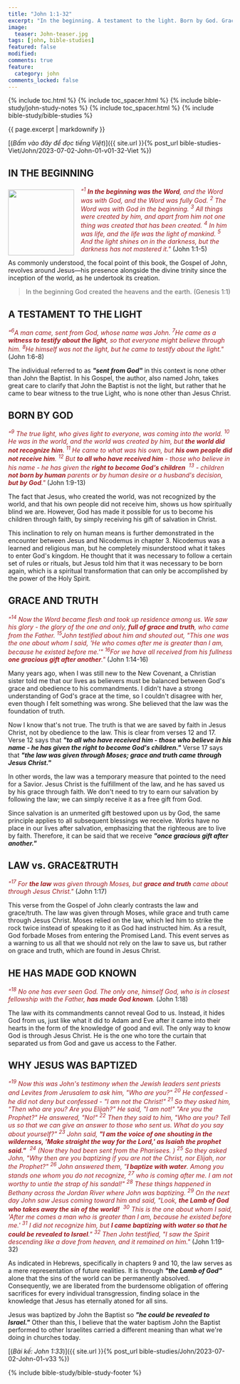 ```yaml
---
title: "John 1:1-32"
excerpt: "In the beginning. A testament to the light. Born by God. Grace and truth. Law vs grace&truth. He has made God known. Why Jesus was baptized."
image:
  teaser: John-teaser.jpg
tags: [john, bible-studies]
featured: false
modified:
comments: true
feature:
  category: john
comments_locked: false
---
```


{% include toc.html %}
{% include toc_spacer.html %}
{% include bible-study/john-study-notes %}
{% include toc_spacer.html %}
{% include bible-study/bible-studies %}

{{ page.excerpt | markdownify }}

[(<em>Bấm vào đây để đọc tiếng Việt</em>)]({{ site.url }}{% post_url bible-studies-Viet/John/2023-07-02-John-01-v01-32-Viet %})

## IN THE BEGINNING

<div>
<p>
<img alt src="{{ site.url }}/assets/images/John-teaser.jpg" style="border: 0px none; margin: 7px 15px 0px 0px; max-width: 100%; height: 148px; padding: 0px; float: left;">
    <span style="color: rgb(159, 29, 33);"><i>"<sup>1</sup> <strong>In the beginning was the Word</strong>, and the Word was with God, and the Word was fully God.  <sup>2</sup> The Word was with God in the beginning.  <sup>3</sup> All things were created by him, and apart from him not one thing was created that has been created.  <sup>4</sup> In him was life, and the life was the light of mankind.  <sup>5</sup> And the light shines on in the darkness, but the darkness has not mastered it."</i></span> (John 1:1-5)</p>
</div>

As commonly understood, the focal point of this book, the Gospel of John, revolves around Jesus—his presence alongside the divine trinity since the inception of the world, as he undertook its creation.

> In the beginning God created the heavens and the earth. (Genesis 1:1)

## A TESTAMENT TO THE LIGHT

<span style="color: rgb(159, 29, 33);">
<i>"<sup>6</sup>A man came, sent from God, whose name was John.  <sup>7</sup>He came as a <strong>witness to testify about the light</strong>, so that everyone might believe through him.  <sup>8</sup>He himself was not the light, but he came to testify about the light."</i></span> (John 1:6-8)

The individual referred to as ***"sent from God"*** in this context is none other than John the Baptist. In his Gospel, the author, also named John, takes great care to clarify that John the Baptist is not the light, but rather that he came to bear witness to the true Light, who is none other than Jesus Christ.

## BORN BY GOD

<span style="color: rgb(159, 29, 33);">
<i>"<sup>9</sup> The true light, who gives light to everyone, was coming into the world.  <sup>10</sup> He was in the world, and the world was created by him, but <strong>the world did not recognize him</strong>.  <sup>11</sup> He came to what was his own, but <strong>his own people did not receive him</strong>.  <sup>12</sup> But <strong>to all who have received him</strong> - those who believe in his name - he has given the <strong>right to become God's children</strong>  <sup>13</sup> - children <strong>not born by human</strong> parents or by human desire or a husband's decision, <strong>but by God</strong>."</i></span> (John 1:9-13)

The fact that Jesus, who created the world, was not recognized by the world, and that his own people did not receive him, shows us how spiritually blind we are. However, God has made it possible for us to become his children through faith, by simply receiving his gift of salvation in Christ.

This inclination to rely on human means is further demonstrated in the encounter between Jesus and Nicodemus in chapter 3. Nicodemus was a learned and religious man, but he completely misunderstood what it takes to enter God's kingdom. He thought that it was necessary to follow a certain set of rules or rituals, but Jesus told him that it was necessary to be born again, which is a spiritual transformation that can only be accomplished by the power of the Holy Spirit.

## GRACE AND TRUTH

<span style="color: rgb(159, 29, 33);">
<i>"<sup>14</sup> Now the Word became flesh and took up residence among us. We saw his glory - the glory of the one and only, <strong>full of grace and truth</strong>, who came from the Father. <sup>15</sup>John testified about him and shouted out, "This one was the one about whom I said, 'He who comes after me is greater than I am, because he existed before me.'" <sup>16</sup>For we have all received from his fullness <strong>one gracious gift after another</strong>."</i></span> (John 1:14-16)

Many years ago, when I was still new to the New Covenant, a Christian sister told me that our lives as believers must be balanced between God's grace and obedience to his commandments. I didn't have a strong understanding of God's grace at the time, so I couldn't disagree with her, even though I felt something was wrong. She believed that the law was the foundation of truth.

Now I know that's not true. The truth is that we are saved by faith in Jesus Christ, not by obedience to the law. This is clear from verses 12 and 17. Verse 12 says that ***"to all who have received him - those who believe in his name - he has given the right to become God's children."*** Verse 17 says that ***"the law was given through Moses; grace and truth came through Jesus Christ."***

In other words, the law was a temporary measure that pointed to the need for a Savior. Jesus Christ is the fulfillment of the law, and he has saved us by his grace through faith. We don't need to try to earn our salvation by following the law; we can simply receive it as a free gift from God.

Since salvation is an unmerited gift bestowed upon us by God, the same principle applies to all subsequent blessings we receive. Works have no place in our lives after salvation, emphasizing that the righteous are to live by faith. Therefore, it can be said that we receive ***"once gracious gift after another."***

## LAW vs. GRACE&TRUTH

<span style="color: rgb(159, 29, 33);">
<i>"<sup>17</sup> For <strong>the law</strong> was given through Moses, but <strong>grace and truth</strong> came about through Jesus Christ."</i></span> (John 1:17)

This verse from the Gospel of John clearly contrasts the law and grace/truth. The law was given through Moses, while grace and truth came through Jesus Christ. Moses relied on the law, which led him to strike the rock twice instead of speaking to it as God had instructed him. As a result, God forbade Moses from entering the Promised Land. This event serves as a warning to us all that we should not rely on the law to save us, but rather on grace and truth, which are found in Jesus Christ.

## HE HAS MADE GOD KNOWN

<span style="color: rgb(159, 29, 33);">
<i>"<sup>18</sup> No one has ever seen God. The only one, himself God, who is in closest fellowship with the Father, <strong>has made God known</strong>.</i></span> (John 1:18)

The law with its commandments cannot reveal God to us. Instead, it hides God from us, just like what it did to Adam and Eve after it came into their hearts in the form of the knowledge of good and evil. The only way to know God is through Jesus Christ. He is the one who tore the curtain that separated us from God and gave us access to the Father.

## WHY JESUS WAS BAPTIZED

<span style="color: rgb(159, 29, 33);">
<i>"<sup>19</sup> Now this was John's testimony when the Jewish leaders sent priests and Levites from Jerusalem to ask him, "Who are you?"  <sup>20</sup> He confessed - he did not deny but confessed - "I am not the Christ!"  <sup>21</sup> So they asked him, "Then who are you? Are you Elijah?" He said, "I am not!" "Are you the Prophet?" He answered, "No!"  <sup>22</sup> Then they said to him, "Who are you? Tell us so that we can give an answer to those who sent us. What do you say about yourself?" <sup>23</sup> John said, <strong>"I am the voice of one shouting in the wilderness, 'Make straight the way for the Lord,' as Isaiah the prophet said."</strong>  <sup>24</sup> (Now they had been sent from the Pharisees. )  <sup>25</sup> So they asked John, "Why then are you baptizing if you are not the Christ, nor Elijah, nor the Prophet?" <sup>26</sup> John answered them, "<strong>I baptize with water</strong>. Among you stands one whom you do not recognize,  <sup>27</sup> who is coming after me. I am not worthy to untie the strap of his sandal!"  <sup>28</sup> These things happened in Bethany across the Jordan River where John was baptizing. <sup>29</sup> On the next day John saw Jesus coming toward him and said, "Look, <strong>the Lamb of God who takes away the sin of the world!</strong>  <sup>30</sup> This is the one about whom I said, 'After me comes a man who is greater than I am, because he existed before me.'  <sup>31</sup> I did not recognize him, but <strong>I came baptizing with water so that he could be revealed to Israel</strong>." <sup>32</sup> Then John testified, "I saw the Spirit descending like a dove from heaven, and it remained on him."</i></span> (John 1:19-32)

As indicated in Hebrews, specifically in chapters 9 and 10, the law serves as a mere representation of future realities. It is through ***"the Lamb of God"*** alone that the sins of the world can be permanently absolved. Consequently, we are liberated from the burdensome obligation of offering sacrifices for every individual transgression, finding solace in the knowledge that Jesus has eternally atoned for all sins.

Jesus was baptized by John the Baptist so ***"he could be revealed to Israel."*** Other than this, I believe that the water baptism John the Baptist performed to other Israelites carried a different meaning than what we're doing in churches today.

[(<em>Bài kế: John 1:33</em>)]({{ site.url }}{% post_url bible-studies/John/2023-07-02-John-01-v33 %})

{% include bible-study/bible-study-footer %}

